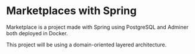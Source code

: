 # Marketplaces with Spring
Marketplace is a project made with Spring using PostgreSQL and Adminer both deployed in Docker.

This project will be using a domain-oriented  layered architecture.
